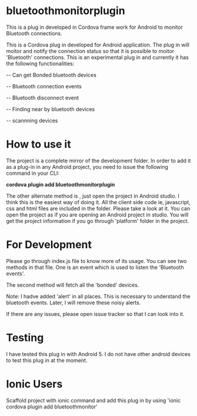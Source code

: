 # bluetoothmonitorplugin
This is a plug in  developed in Cordova frame work for Android to monitor Bluetooth connections.

This is a Cordova plug in developed for Android application. The plug in will moitor and notify the connection status so that it is possible to moitor 'Bluetooth' connections. This is an experimental plug in and currently it has the following functionalities:

  -- Can get Bonded bluetooth devices
  
  -- Bluetooth connection events
  
  -- Bluetooth disconnect event
  
  -- Finding near by bluetooth devices
  
  -- scannning devices
  
  How to use it
  =============
  
  The project is a complete mirror of the development folder. In order to add it as a plug-in in any Android project, you need to issue the following command in your CLI:
  
  <b>cordova plugin add bluetoothmonitorplugin</b>
  
  The other alternate method is , just open the project in Android studio. I think this is the easiest way of doing it. All the client  side code ie, javascript, css and html files are included in the folder. Please take a look at it. You can open the project as if you are opening an Android project in studio. You will get the project information if you go through 'platform' folder in the project.
  
  
For Development
==============
Please go through index.js file to know more of its usage. You can see two methods in that file. One is an event which is used to listen the 'Bluetooth events'.

The second method will fetch all the 'bonded' devices.

Note: I hadve added 'alert' in all places. This is necessary to understand the bluetooth events. Later, I will remove these noisy alerts.

If there are any issues, please open issue tracker so that I can look into it.

Testing
=======
I have tested this plug in with Android 5. I do not have other android devices to test this plug in at the moment.

Ionic Users
===========


Scaffold project with ionic command and add this plug in by using 'ionic cordova plugin add bluetoothmonitor'



  
  
  
